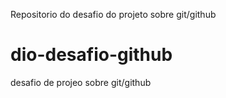 Repositorio do desafio do projeto sobre git/github
# dio-desafio-github
desafio de projeo sobre git/github
